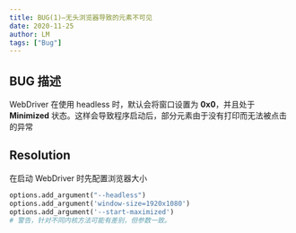 ```yaml
---
title: BUG(1)—无头浏览器导致的元素不可见
date: 2020-11-25
author: LM
tags: ["Bug"]
---
```


## BUG 描述

WebDriver 在使用 headless 时，默认会将窗口设置为 **0x0**，并且处于 **Minimized** 状态。这样会导致程序启动后，部分元素由于没有打印而无法被点击的异常

## Resolution

在启动 WebDriver 时先配置浏览器大小

```python
options.add_argument("--headless")
options.add_argument('window-size=1920x1080')
options.add_argument('--start-maximized')
# 警告，针对不同内核方法可能有差别，但参数一致。
```

